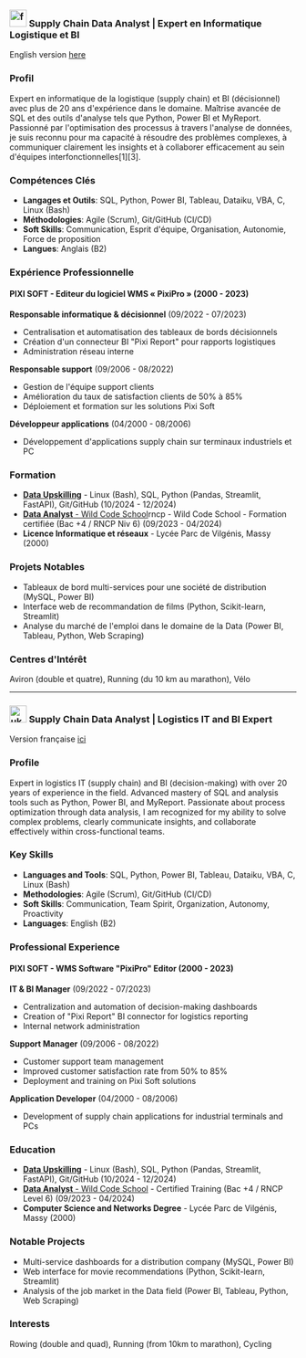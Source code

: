 ### <img alt="fr flag" src="https://github.com/user-attachments/assets/f64a68e5-b499-45f2-98c4-d289ecf013b8" width="30"> **Supply Chain Data Analyst | Expert en Informatique Logistique et BI**
English version [here](#-supply-chain-data-analyst--logistics-it-and-bi-expert)

### Profil

Expert en informatique de la logistique (supply chain) et BI (décisionnel) avec plus de 20 ans d'expérience dans le domaine. Maîtrise avancée de SQL et des outils d'analyse tels que Python, Power BI et MyReport. Passionné par l'optimisation des processus à travers l'analyse de données, je suis reconnu pour ma capacité à résoudre des problèmes complexes, à communiquer clairement les insights et à collaborer efficacement au sein d'équipes interfonctionnelles[1][3].

### Compétences Clés

- **Langages et Outils**: SQL, Python, Power BI, Tableau, Dataiku, VBA, C, Linux (Bash)
- **Méthodologies**: Agile (Scrum), Git/GitHub (CI/CD)
- **Soft Skills**: Communication, Esprit d'équipe, Organisation, Autonomie, Force de proposition
- **Langues**: Anglais (B2)

### Expérience Professionnelle

#### PIXI SOFT - Editeur du logiciel WMS « PixiPro » (2000 - 2023)

**Responsable informatique & décisionnel** (09/2022 - 07/2023)
- Centralisation et automatisation des tableaux de bords décisionnels
- Création d'un connecteur BI "Pixi Report" pour rapports logistiques
- Administration réseau interne

**Responsable support** (09/2006 - 08/2022)
- Gestion de l'équipe support clients
- Amélioration du taux de satisfaction clients de 50% à 85%
- Déploiement et formation sur les solutions Pixi Soft

**Développeur applications** (04/2000 - 08/2006)
- Développement d'applications supply chain sur terminaux industriels et PC

### Formation

- [**Data Upskilling**](https://benjamin-dubreu.systeme.io/school/course/data-upskilling) - Linux (Bash), SQL, Python (Pandas, Streamlit, FastAPI), Git/GitHub (10/2024 - 12/2024)
- [**Data Analyst** - Wild Code School](https://www.wildcodeschool.com/fr-fr/formation-data-analyst)rncp - Wild Code School - Formation certifiée (Bac +4 / RNCP Niv 6) (09/2023 - 04/2024)
- **Licence Informatique et réseaux** - Lycée Parc de Vilgénis, Massy (2000)

### Projets Notables

- Tableaux de bord multi-services pour une société de distribution (MySQL, Power BI)
- Interface web de recommandation de films (Python, Scikit-learn, Streamlit)
- Analyse du marché de l'emploi dans le domaine de la Data (Power BI, Tableau, Python, Web Scraping)

### Centres d'Intérêt

Aviron (double et quatre), Running (du 10 km au marathon), Vélo

---

### <img alt="uk flag" src="https://github.com/user-attachments/assets/a0dd624b-be3b-47a0-98a1-6fb56bca177c" width="30"> **Supply Chain Data Analyst | Logistics IT and BI Expert**
Version française [ici](#-supply-chain-data-analyst--expert-en-informatique-logistique-et-bi)

### Profile

Expert in logistics IT (supply chain) and BI (decision-making) with over 20 years of experience in the field. Advanced mastery of SQL and analysis tools such as Python, Power BI, and MyReport. Passionate about process optimization through data analysis, I am recognized for my ability to solve complex problems, clearly communicate insights, and collaborate effectively within cross-functional teams.

### Key Skills

- **Languages and Tools**: SQL, Python, Power BI, Tableau, Dataiku, VBA, C, Linux (Bash)
- **Methodologies**: Agile (Scrum), Git/GitHub (CI/CD)
- **Soft Skills**: Communication, Team Spirit, Organization, Autonomy, Proactivity
- **Languages**: English (B2)

### Professional Experience

#### PIXI SOFT - WMS Software "PixiPro" Editor (2000 - 2023)

**IT & BI Manager** (09/2022 - 07/2023)
- Centralization and automation of decision-making dashboards
- Creation of "Pixi Report" BI connector for logistics reporting
- Internal network administration

**Support Manager** (09/2006 - 08/2022)
- Customer support team management
- Improved customer satisfaction rate from 50% to 85%
- Deployment and training on Pixi Soft solutions

**Application Developer** (04/2000 - 08/2006)
- Development of supply chain applications for industrial terminals and PCs

### Education

- [**Data Upskilling**](https://benjamin-dubreu.systeme.io/school/course/data-upskilling) - Linux (Bash), SQL, Python (Pandas, Streamlit, FastAPI), Git/GitHub (10/2024 - 12/2024)
- [**Data Analyst** - Wild Code School](https://www.wildcodeschool.com/fr-fr/formation-data-analyst) - Certified Training (Bac +4 / RNCP Level 6) (09/2023 - 04/2024)
- **Computer Science and Networks Degree** - Lycée Parc de Vilgénis, Massy (2000)

### Notable Projects

- Multi-service dashboards for a distribution company (MySQL, Power BI)
- Web interface for movie recommendations (Python, Scikit-learn, Streamlit)
- Analysis of the job market in the Data field (Power BI, Tableau, Python, Web Scraping)

### Interests

Rowing (double and quad), Running (from 10km to marathon), Cycling


